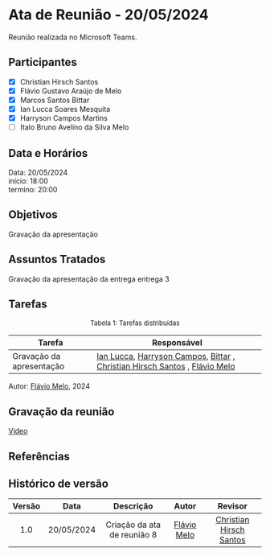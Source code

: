 # Ata de Reunião - 20/05/2024

Reunião realizada no Microsoft Teams.

## Participantes
- [x] Christian Hirsch Santos
- [x] Flávio Gustavo Araújo de Melo
- [x] Marcos Santos Bittar
- [x] Ian Lucca Soares Mesquita
- [x] Harryson Campos Martins
- [ ] Italo Bruno Avelino da Silva Melo

## Data e Horários

Data: 20/05/2024 \
início: 18:00 \
termino: 20:00 

## Objetivos
Gravação da apresentação

## Assuntos Tratados
Gravação da apresentação da entrega entrega 3

## Tarefas
<font size="2"><p style="text-align: center">Tabela 1: Tarefas distribuídas </p></font>

| Tarefa                               | Responsável                                      |
| ------------------------------------ | ------------------------------------------------ |  
| Gravação da apresentação             | [Ian Lucca](https://github.com/IanLucca12), [Harryson Campos](https://github.com/harry-cmartin), [Bittar](https://github.com/Bittar) , [Christian Hirsch Santos](https://github.com/crstyhs) , [Flávio Melo](https://github.com/flavioovatsug)  |

Autor: [Flávio Melo](https://github.com/flavioovatsug), 2024

## Gravação da reunião
[Video](https://www.youtube.com/watch?v=ukevCT7PVPI)
## Referências

## Histórico de versão
| Versão | Data | Descrição | Autor | Revisor |
| :----: | :--: | :-------: | :---: | :-----: |
| 1.0 | 20/05/2024 | Criação da ata de reunião 8  | [Flávio Melo](https://github.com/flavioovatsug) |[Christian Hirsch Santos](https://github.com/crstyhs)|
